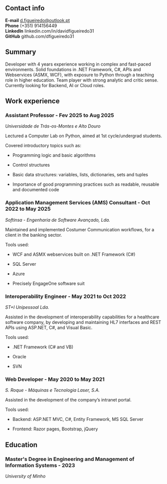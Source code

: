 ## Contact info

**E-mail**    d.figueiredo@outlook.pt   
**Phone**     (+351) 914156449  
**LinkedIn**  linkedin.com/in/davidfigueiredo31     
**GitHub**    github.com/dfigueiredo31

## Summary

Developer with 4 years experience working in complex and fast-paced environments. Solid foundations in .NET Framework, C#, APIs and Webservices (ASMX, WCF), with exposure to Python through a teaching role in higher education. Team player with strong analytic and critic sense. Currently looking for Backend, AI or Cloud roles.

## Work experience

### Assistant Professor - Fev 2025 to Aug 2025 
*Universidade de Trás-os-Montes e Alto Douro*

Lectured a Computer Lab on Python, aimed at 1st cycle/undergrad students.

Covered introductory topics such as:

* Programming logic and basic algorithms

* Control structures

* Basic data structures: variables, lists, dictionaries, sets and tuples

* Importance of good programming practices such as readable, reusable and documented code

### Application Management Services (AMS) Consultant - Oct 2022 to May 2025
*Softinsa - Engenharia de Software Avançado, Lda.*

Maintained and implemented Costumer Communication workflows, for a client in the banking sector.

Tools used:

* WCF and ASMX webservices built on .NET Framework (C#)

* SQL Server

* Azure 

* Precisely EngageOne software suit

### Interoperability Engineer - May 2021 to Oct 2022
*ST+I Unipessoal Lda.*
    
Assisted in the development of interoperability capabilities for a healthcare software company, by developing and maintaining HL7 interfaces and REST APIs using ASP.NET, C#, and Visual Basic.

Tools used:

* .NET Framework (C# and VB)

* Oracle 

* SVN

### Web Developer - May 2020 to May 2021
*S. Roque - Máquinas e Tecnologia Laser, S.A.*  

Assisted in the development of the company’s intranet portal.

Tools used:

* Backend: ASP.NET MVC, C\#, Entity Framework, MS SQL Server

* Frontend: Razor pages, Bootstrap, jQuery

## Education

### Master's Degree in Engineering and Management of Information Systems - 2023
*University of Minho*    